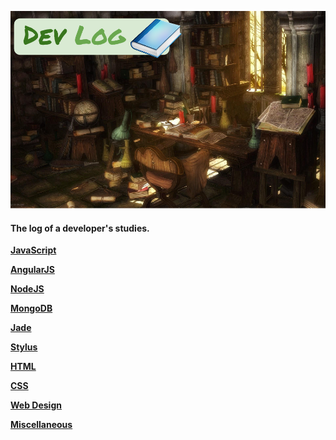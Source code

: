 ![dev log](resources/img/dev-log.png)

#### The log of a developer's studies.

**[JavaScript](https://github.com/eoop/dev-log/blob/master/resources/javascript.md)**

**[AngularJS](https://github.com/eoop/dev-log/blob/master/resources/angularjs.md)**

**[NodeJS](https://github.com/eoop/dev-log/blob/master/resources/nodejs.md)**

**[MongoDB](https://github.com/eoop/dev-log/blob/master/resources/mongodb.md)**

**[Jade](https://github.com/eoop/dev-log/blob/master/resources/jade.md)**

**[Stylus](https://github.com/eoop/dev-log/blob/master/resources/stylus.md)**

**[HTML](https://github.com/eoop/dev-log/blob/master/resources/html.md)**

**[CSS](https://github.com/eoop/dev-log/blob/master/resources/css.md)**

**[Web Design](https://github.com/eoop/dev-log/blob/master/resources/web-design.md)**

**[Miscellaneous](https://github.com/eoop/dev-log/blob/master/resources/miscellaneous.md)**




